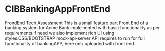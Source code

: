 # CIBBankingAppFrontEnd
FrondEnd Tech Assessment
This is a small feature part Front End of a banking system for Acme Bank implemented with basic functionality as per requirements.if need we also implement rich UI using styles.CSS/BOOTSTRAP
mock-api-server API requires to run for full functionality of bankingAPP, here only uploaded with front end.
